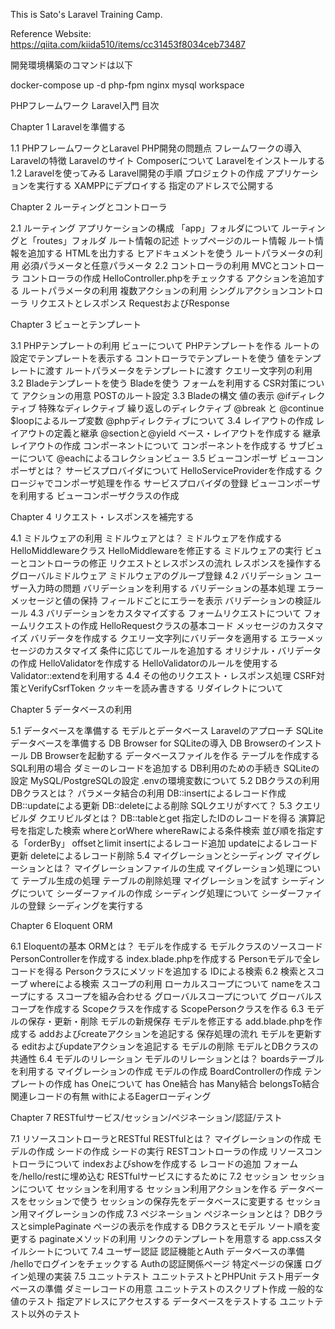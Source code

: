 This is Sato's Laravel Training Camp.

Reference Website: 
https://qiita.com/kiida510/items/cc31453f8034ceb73487

開発環境構築のコマンドは以下

docker-compose up -d php-fpm nginx mysql workspace

PHPフレームワーク Laravel入門 目次

Chapter 1 Laravelを準備する

1.1 PHPフレームワークとLaravel
    PHP開発の問題点
    フレームワークの導入
    Laravelの特徴
    Laravelのサイト
    Composerについて
    Laravelをインストールする
1.2 Laravelを使ってみる
    Laravel開発の手順
    プロジェクトの作成
    アプリケーションを実行する
    XAMPPにデプロイする
    指定のアドレスで公開する
    
Chapter 2 ルーティングとコントローラ

2.1 ルーティング
    アプリケーションの構成
    「app」フォルダについて
    ルーティングと「routes」フォルダ
    ルート情報の記述
    トップページのルート情報
    ルート情報を追加する
    HTMLを出力する
    ヒアドキュメントを使う
    ルートパラメータの利用
    必須パラメータと任意パラメータ
2.2 コントローラの利用
    MVCとコントローラ
    コントローラの作成
    HelloController.phpをチェックする
    アクションを追加する
    ルートパラメータの利用
    複数アクションの利用
    シングルアクションコントローラ
    リクエストとレスポンス
    RequestおよびResponse
    
Chapter 3 ビューとテンプレート

3.1 PHPテンプレートの利用
    ビューについて
    PHPテンプレートを作る
    ルートの設定でテンプレートを表示する
    コントローラでテンプレートを使う
    値をテンプレートに渡す
    ルートパラメータをテンプレートに渡す
    クエリー文字列の利用
3.2 Bladeテンプレートを使う
    Bladeを使う
    フォームを利用する
    CSR対策について
    アクションの用意
    POSTのルート設定
3.3 Bladeの構文
    値の表示
    @ifディレクティブ
    特殊なディレクティブ
    繰り返しのディレクティブ
    @break と @continue
    $loopによるループ変数
    @phpディレクティブについて
3.4 レイアウトの作成
    レイアウトの定義と継承
    @sectionと@yield
    ベース・レイアウトを作成する
    継承レイアウトの作成
    コンポーネントについて
    コンポーネントを作成する
    サブビューについて
    @eachによるコレクションビュー
3.5 ビューコンポーザ
    ビューコンポーザとは？
    サービスプロバイダについて
    HelloServiceProviderを作成する
    クロージャでコンポーザ処理を作る
    サービスプロバイダの登録
    ビューコンポーザを利用する
    ビューコンポーザクラスの作成


Chapter 4 リクエスト・レスポンスを補完する

4.1 ミドルウェアの利用
    ミドルウェアとは？
    ミドルウェアを作成する
    HelloMiddlewareクラス
    HelloMiddlewareを修正する
    ミドルウェアの実行
    ビューとコントローラの修正
    リクエストとレスポンスの流れ
    レスポンスを操作する
    グローバルミドルウェア
    ミドルウェアのグループ登録
4.2 バリデーション
    ユーザー入力時の問題
    バリデーションを利用する
    バリデーションの基本処理
    エラーメッセージと値の保持
    フィールドごとにエラーを表示
    バリデーションの検証ルール
4.3 バリデーションをカスタマイズする
    フォームリクエストについて
    フォームリクエストの作成
    HelloRequestクラスの基本コード
    メッセージのカスタマイズ
    バリデータを作成する
    クエリー文字列にバリデータを適用する
    エラーメッセージのカスタマイズ
    条件に応じてルールを追加する
    オリジナル・バリデータの作成
    HelloValidatorを作成する
    HelloValidatorのルールを使用する
    Validator::extendを利用する
4.4 その他のリクエスト・レスポンス処理
    CSRF対策とVerifyCsrfToken
    クッキーを読み書きする
    リダイレクトについて

Chapter 5 データベースの利用

5.1 データベースを準備する
    モデルとデータベース
    Laravelのアプローチ
    SQLiteデータベースを準備する
    DB Browser for SQLiteの導入
    DB Browserのインストール
    DB Browserを起動する
    データベースファイルを作る
    テーブルを作成する
    SQL利用の場合
    ダミーのレコードを追加する
    DB利用のための手続き
    SQLiteの設定
    MySQL/PostgreSQLの設定
    .envの環境変数について
5.2 DBクラスの利用
    DBクラスとは？
    パラメータ結合の利用
    DB::insertによるレコード作成
    DB::updateによる更新
    DB::deleteによる削除
    SQLクエリがすべて？
5.3 クエリビルダ
    クエリビルダとは？
    DB::tableとget
    指定したIDのレコードを得る
    演算記号を指定した検索
    whereとorWhere
    whereRawによる条件検索
    並び順を指定する「orderBy」
    offsetとlimit
    insertによるレコード追加
    updateによるレコード更新
    deleteによるレコード削除
5.4 マイグレーションとシーディング
    マイグレーションとは？
    マイグレーションファイルの生成
    マイグレーション処理について
    テーブル生成の処理
    テーブルの削除処理
    マイグレーションを試す
    シーディングについて
    シーダーファイルの作成
    シーディング処理について
    シーダーファイルの登録
    シーディングを実行する

Chapter 6 Eloquent ORM

6.1 Eloquentの基本
    ORMとは？
    モデルを作成する
    モデルクラスのソースコード
    PersonControllerを作成する
    index.blade.phpを作成する
    Personモデルで全レコードを得る
    Personクラスにメソッドを追加する
    IDによる検索
6.2 検索とスコープ
    whereによる検索
    スコープの利用
    ローカルスコープについて
    nameをスコープにする
    スコープを組み合わせる
    グローバルスコープについて
    グローバルスコープを作成する
    Scopeクラスを作成する
    ScopePersonクラスを作る
6.3 モデルの保存・更新・削除
    モデルの新規保存
    モデルを修正する
    add.blade.phpを作成する
    addおよびcreateアクションを追記する
    保存処理の流れ
    モデルを更新する
    editおよびupdateアクションを追記する
    モデルの削除
    モデルとDBクラスの共通性
6.4 モデルのリレーション
    モデルのリレーションとは？
    boardsテーブルを利用する
    マイグレーションの作成
    モデルの作成
    BoardControllerの作成
    テンプレートの作成
    has Oneについて
    has One結合
    has Many結合
    belongsTo結合
    関連レコードの有無
    withによるEagerローディング

Chapter 7 RESTfulサービス/セッション/ペジネーション/認証/テスト

7.1 リソースコントローラとRESTful
    RESTfulとは？
    マイグレーションの作成
    モデルの作成
    シードの作成
    シードの実行
    RESTコントローラの作成
    リソースコントローラについて
    indexおよびshowを作成する
    レコードの追加
    フォームを/hello/restに埋め込む
    RESTfulサービスにするために
7.2 セッション
    セッションについて
    セッションを利用する
    セッション利用アクションを作る
    データベースをセッションで使う
    セッションの保存先をデータベースに変更する
    セッション用マイグレーションの作成
7.3 ペジネーション
    ペジネーションとは？
    DBクラスとsimplePaginate
    ページの表示を作成する
    DBクラスとモデル
    ソート順を変更する
    paginateメソッドの利用
    リンクのテンプレートを用意する
    app.cssスタイルシートについて
7.4 ユーザー認証
    認証機能とAuth
    データベースの準備
    /helloでログインをチェックする
    Authの認証関係ページ
    特定ページの保護
    ログイン処理の実装
7.5 ユニットテスト
    ユニットテストとPHPUnit
    テスト用データベースの準備
    ダミーレコードの用意
    ユニットテストのスクリプト作成
    一般的な値のテスト
    指定アドレスにアクセスする
    データベースをテストする
    ユニットテスト以外のテスト
